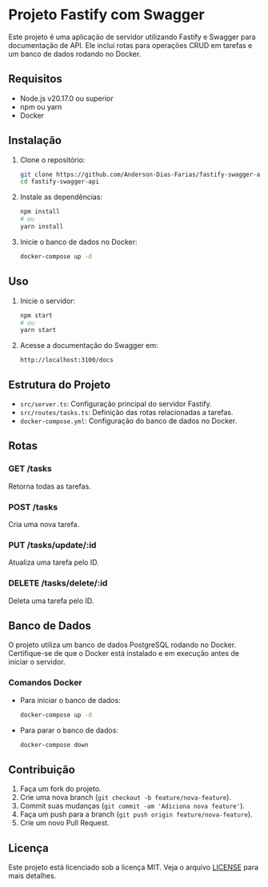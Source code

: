 # Projeto Fastify com Swagger

Este projeto é uma aplicação de servidor utilizando Fastify e Swagger para documentação de API. Ele inclui rotas para operações CRUD em tarefas e um banco de dados rodando no Docker.

## Requisitos

- Node.js v20.17.0 ou superior
- npm ou yarn
- Docker

## Instalação

1. Clone o repositório:
    ```bash
    git clone https://github.com/Anderson-Dias-Farias/fastify-swagger-api.git
    cd fastify-swagger-api
    ```

2. Instale as dependências:
    ```bash
    npm install
    # ou
    yarn install
    ```

3. Inicie o banco de dados no Docker:
    ```bash
    docker-compose up -d
    ```

## Uso

1. Inicie o servidor:
    ```bash
    npm start
    # ou
    yarn start
    ```

2. Acesse a documentação do Swagger em:
    ```
    http://localhost:3100/docs
    ```

## Estrutura do Projeto

- `src/server.ts`: Configuração principal do servidor Fastify.
- `src/routes/tasks.ts`: Definição das rotas relacionadas a tarefas.
- `docker-compose.yml`: Configuração do banco de dados no Docker.

## Rotas

### GET /tasks
Retorna todas as tarefas.

### POST /tasks
Cria uma nova tarefa.

### PUT /tasks/update/:id
Atualiza uma tarefa pelo ID.

### DELETE /tasks/delete/:id
Deleta uma tarefa pelo ID.

## Banco de Dados

O projeto utiliza um banco de dados PostgreSQL rodando no Docker. Certifique-se de que o Docker está instalado e em execução antes de iniciar o servidor.

### Comandos Docker

- Para iniciar o banco de dados:
    ```bash
    docker-compose up -d
    ```

- Para parar o banco de dados:
    ```bash
    docker-compose down
    ```

## Contribuição

1. Faça um fork do projeto.
2. Crie uma nova branch (`git checkout -b feature/nova-feature`).
3. Commit suas mudanças (`git commit -am 'Adiciona nova feature'`).
4. Faça um push para a branch (`git push origin feature/nova-feature`).
5. Crie um novo Pull Request.

## Licença

Este projeto está licenciado sob a licença MIT. Veja o arquivo [LICENSE](LICENSE) para mais detalhes.
